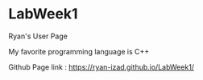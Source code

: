 # LabWeek1
Ryan's User Page

My favorite programming language is C++

Github Page link : https://ryan-izad.github.io/LabWeek1/
